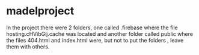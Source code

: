 # madelproject

In the project there were 2 folders, one called .firebase where the file hosting.cHVibGlj.cache was located and another
folder called public where the files 404.html and index.html were, but not to put the folders , leave them with others.
